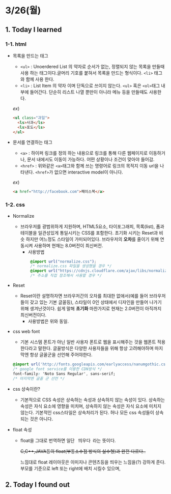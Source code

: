 # 3/26(월)

## 1. Today I learned

### 1-1. html
- 목록을 만드는 태그

  - `<ul>` : Unoerdered List 의 약자로 순서가 없는, 정렬되지 않는 목록을 만들때 사용 하는 태그이다.글머리 기호를 붙혀서 목록을 만드는 형식이다.  `<li>` 태그와 함께 사용 한다.
  - `<li>` : List Item 의 약자 이며 단독으로 쓰이지 않는다. `<ul>` 혹은 `<ol>`태그 내부에 들어간다. 단순히 리스트 나열 뿐만이 아니라 메뉴 등을 만들때도 사용한다.

  *ex*)
  ```html
  <ul class="과일">     
    <ls>사과</ls>
    <ls>포도</ls>
  </ul>
  ```
- 문서를 연결하는 태그
  
  - `<a>` : 하이퍼 링크를 정의 하는 내용으로 링크를 통해 다른 웹페이지로 이동하거나, 문서 내에서도 이동이 가능하다. 어떤 상황이나 조건이 맞아야 들어감.
  - `<href>` : 위와같은 `<a>`태그와 함께 쓰는 명령어로 링크의 목적지 이동 url을 나타낸다. `<href>`가 없으면 interactive model이 아니다.

  *ex*)
  ```html
  <a href="http://facebook.com">페이스북</a>
  ```



   

### 1-2. css
- Normalize
  - 브라우저를 광범위하게 지원하며, HTML5요소, 타이포그래피, 목록(list), 폼과 테이블을 일관성있게 통일시키는 CSS를 포함한다. 초기화 시키는 Reset과 비슷 하지만 어느정도 스타일이 가미되어있다.
  브라우저의 **오차**를 줄이기 위해 연동시켜 사용하며 현재는 8.0버전이 최신버전.
    - 사용방법 
      ```css
       @import url("normalize.css"); 
       /* normalize.css 파일을 생성했을 경우 */
       @import url("https://cdnjs.cloudflare.com/ajax/libs/normalize/8.0.0/normalize.css"); 
       /* 주소를 직접 참조해서 사용할 경우 */
      ```
- Reset
  - Reset이란 설명하자면 브라우저간의 오차를 최대한 없애서(예를 들어 브라우저들이 갖고 있는 기본 글꼴등), 스타일이 0인 상태에서 디자인을 만들어 나가기 위해 생겨난것이다. 쉽게 말해 **초기화**  마찬가지로 현재는 2.0버전이 아직까지 최신버전이다.
    - 사용방법은 위와 동일.

- css web font
  - 기본 시스템 폰트가 아닌 일반 사용자 폰트로 웹을 표시해주는 것을 웹폰트 적용한다라고 말한다. 글꼴방식은 다양한 사용자들을 위해 항상 고려해야하며 마지막엔 항상 글꼴군을 선언해 주어야한다.
  ```css
  @import url('http://fonts.googleapis.com/earlyaccess/nanumgothic.css');
  /* google font service를 이용한 CDN방식 */
  font-family: 'Noto Sans Regular', sans-serif;
  /* 마지막엔 글꼴 군 선언 */
  ```
- css 상속이란?
  - 기본적으로 CSS 속성은 상속하는 속성과 상속하지 않는 속성이 있다. 상속하는 속성은 자식 요소에 영향을 미치며, 상속하지 않는 속성은 자식 요소에 미치지 않는다. 기본적인 css스타일은 상속처리가 된다. 허나 모든 css 속성들이 상속되는 것은 아니다.

- float 속성
  - float을 그대로 번역하면 일단 ` `띄우다` `라는 뜻이다. 
  
    ~~C,C++,JAVA등의 float(부동소수점 방식의 실수형)과 완전 다르다..~~
    
    느낌대로 float 레이아웃은 이미지나 콘텐츠등을 띄우는 느낌을(?) 강하게 준다. 부모를 기준으로 left 또는 right에 배치 시킬수 있으며,
    
    



## 2. Today I found out


